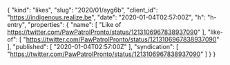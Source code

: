{
  "kind": "likes",
  "slug": "2020/01/ayg6b",
  "client_id": "https://indigenous.realize.be",
  "date": "2020-01-04T02:57:00Z",
  "h": "h-entry",
  "properties": {
    "name": [
      "Like of https://twitter.com/PawPatrolPronto/status/1213106967838937090"
    ],
    "like-of": [
      "https://twitter.com/PawPatrolPronto/status/1213106967838937090"
    ],
    "published": [
      "2020-01-04T02:57:00Z"
    ],
    "syndication": [
      "https://twitter.com/PawPatrolPronto/status/1213106967838937090"
    ]
  }
}

